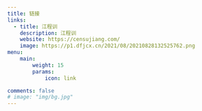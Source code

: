 ```yaml
---
title: 链接
links:
  - title: 江程训
    description: 江程训
    website: https://censujiang.com/
    image: https://p1.dfjcx.cn/2021/08/20210828132525762.png
menu:
    main: 
        weight: 15
        params:
            icon: link

comments: false
# image: "img/bg.jpg"
---
```

